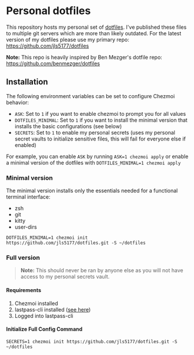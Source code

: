 # Personal dotfiles

This repository hosts my personal set of [dotfiles](https://dotfiles.github.io/). I've published these files to multiple git servers which are more than likely outdated. For the latest version of my dotfiles please use my primary repo: <https://github.com/jls5177/dotfiles>

**Note:** This repo is heavily inspired by Ben Mezger's dotfile repo: <https://github.com/benmezger/dotfiles>

## Installation

The following environment variables can be set to configure Chezmoi behavior:

* `ASK`: Set to `1` if you want to enable chezmoi to prompt you for all values
* `DOTFILES_MINIMAL`: Set to `1` if you want to install the minimal version that installs the basic configurations (see below)
* `SECRETS`: Set to `1` to enable my personal secrets (uses my personal secret vaults to initialize sensitive files, this will fail for everyone else if enabled)

For example, you can enable `ASK` by running `ASK=1 chezmoi apply` or enable a minimal version of the dotfiles with `DOTFILES_MINIMAL=1 chezmoi apply`

### Minimal version

The minimal version installs only the essentials needed for a functional terminal interface:

* zsh
* git
* kitty
* user-dirs

```shell
DOTFILES_MINIMAL=1 chezmoi init https://github.com/jls5177/dotfiles.git -S ~/dotfiles
```

### Full version

> **Note:** This should never be ran by anyone else as you will not have access to my personal secrets vault.

#### Requirements

1. Chezmoi installed
2. lastpass-cli installed ([see here](https://www.chezmoi.io/user-guide/password-managers/lastpass/))
3. Logged into lastpass-cli

#### Initialize Full Config Command

```shell
SECRETS=1 chezmoi init https://github.com/jls5177/dotfiles.git -S ~/dotfiles
```
